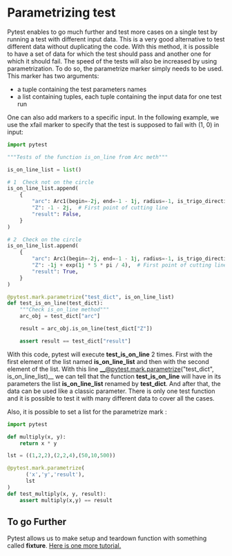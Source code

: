 # Parametrizing test

Pytest enables to go much further and test more cases on a single test by running a test with different input data. This is a very good alternative to test different data without duplicating the code. With this method, it is possible to have a set of data for which the test should pass and another one for which it should fail. The speed of the tests will also be increased by using parametrization. To do so, the parametrize marker simply needs to be used. This marker has two arguments:
* a tuple containing the test parameters names
* a list containing tuples, each tuple containing the input data for one test run

One can also add markers to a specific input. In the following example, we use the xfail marker to specify that the test is supposed to fail with (1, 0) in input:
```py
import pytest

"""Tests of the function is_on_line from Arc meth"""

is_on_line_list = list()

# 1  Check not on the circle
is_on_line_list.append(
    {
        "arc": Arc1(begin=-2j, end=-1 - 1j, radius=-1, is_trigo_direction=False),
        "Z": -1 - 2j,  # First point of cutting line
        "result": False,
    }
)

# 2  Check on the circle
is_on_line_list.append(
    {
        "arc": Arc1(begin=-2j, end=-1 - 1j, radius=-1, is_trigo_direction=False),
        "Z": -1j + exp(1j * 5 * pi / 4),  # First point of cutting line
        "result": True,
    }
)

@pytest.mark.parametrize("test_dict", is_on_line_list)
def test_is_on_line(test_dict):
    """Check is_on_line method"""
    arc_obj = test_dict["arc"]

    result = arc_obj.is_on_line(test_dict["Z"])

    assert result == test_dict["result"]
```

With this code, pytest will execute __test_is_on_line__ 2 times. First with the first element of the list named __is_on_line_list__ and then with the second element of the list. With this line __@pytest.mark.parametrize("test_dict", is_on_line_list)__ we can tell that the function __test_is_on_line__ will have in its parameters the list __is_on_line_list__ renamed by __test_dict__. And after that, the data can be used like a classic parameter. There is only one test function and it is possible to test it with many different data to cover all the cases.

Also, it is possible to set a list for the parametrize mark :

```py
import pytest

def multiply(x, y):
    return x * y

lst = ((1,2,2),(2,2,4),(50,10,500))

@pytest.mark.parametrize(
      ('x','y','result'),
      lst
)
def test_multiply(x, y, result):
    assert multiply(x,y) == result
```

## To go Further

Pytest allows us to make setup and teardown function with something called __fixture__. [Here is one more tutorial.](https://github.com/Eomys/pyleecan-doc/blob/master/Tests_Turorials/make.setup.function.md)
